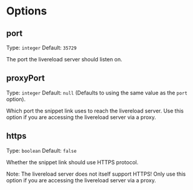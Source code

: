 # Options

## port

Type: `integer`
Default: `35729`

The port the livereload server should listen on.

## proxyPort

Type: `integer`
Default: `null` (Defaults to using the same value as the `port` option).

Which port the snippet link uses to reach the livereload server. Use this
option if you are accessing the livereload server via a proxy.

## https

Type: `boolean`
Default: `false`

Whether the snippet link should use HTTPS protocol.

Note: The livereload server does not itself support HTTPS! Only use this option
if you are accessing the livereload server via a proxy.
